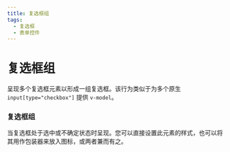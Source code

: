 ```yaml
---
title: 复选框组
tags:
  - 复选框
  - 表单控件
---
```


# 复选框组

<Description>

呈现多个复选框元素以形成一组复选框。该行为类似于为多个原生 `input[type="checkbox"]` 提供 `v-model`。

</Description>

<Tags />

<ComponentPreview type="example"  name="CheckboxGroup" />

<ExampleSection>

### 复选框组

当复选框处于选中或不确定状态时呈现。您可以直接设置此元素的样式，也可以将其用作包装器来放入图标，或两者兼而有之。

</ExampleSection>
